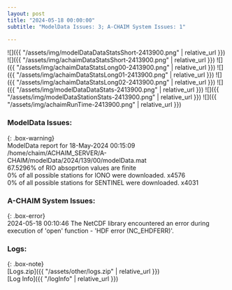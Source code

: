 ```yaml
---
layout: post
title: "2024-05-18 00:00:00"
subtitle: "ModelData Issues: 3; A-CHAIM System Issues: 1"

---
```


![]({{ "/assets/img/modelDataDataStatsShort-2413900.png" | relative_url }})
![]({{ "/assets/img/achaimDataStatsShort-2413900.png" | relative_url }})
![]({{ "/assets/img/achaimDataStatsLong00-2413900.png" | relative_url }})
![]({{ "/assets/img/achaimDataStatsLong01-2413900.png" | relative_url }})
![]({{ "/assets/img/achaimDataStatsLong02-2413900.png" | relative_url }})
![]({{ "/assets/img/modelDataDataStats-2413900.png" | relative_url }})
![]({{ "/assets/img/modelDataStationStats-2413900.png" | relative_url }})
![]({{ "/assets/img/achaimRunTime-2413900.png" | relative_url }})


### ModelData Issues:  
  
{: .box-warning}  
 ModelData report for 18-May-2024 00:15:09   
 /home/chaim/ACHAIM_SERVER/A-CHAIM/modelData/2024/139/00/modelData.mat   
 67.5296% of RIO absoprtion values are finite   
 0% of all possible stations for IONO were downloaded. x4576   
 0% of all possible stations for SENTINEL were downloaded. x4031   
  
### A-CHAIM System Issues:  
  
{: .box-error}  
2024-05-18 00:10:46 The NetCDF library encountered an error during execution of 'open' function - 'HDF error (NC_EHDFERR)'.  

### Logs:  
  
{: .box-note}  
[Logs.zip]({{ "/assets/other/logs.zip" | relative_url }})  
[Log Info]({{ "/logInfo" | relative_url }})  
